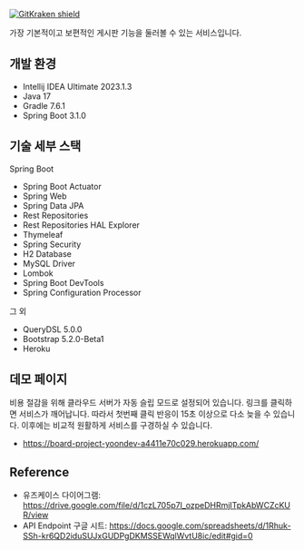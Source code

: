 [![GitKraken shield](https://img.shields.io/badge/GitKraken-Legendary%20Git%20Tools-teal?style=plastic&logo=gitkraken)](http://gitkraken.link/uno)

가장 기본적이고 보편적인 게시판 기능을 둘러볼 수 있는 서비스입니다. 

## 개발 환경

* Intellij IDEA Ultimate 2023.1.3 
* Java 17
* Gradle 7.6.1
* Spring Boot 3.1.0

## 기술 세부 스택

Spring Boot

* Spring Boot Actuator
* Spring Web
* Spring Data JPA
* Rest Repositories
* Rest Repositories HAL Explorer
* Thymeleaf
* Spring Security
* H2 Database
* MySQL Driver
* Lombok
* Spring Boot DevTools
* Spring Configuration Processor

그 외

* QueryDSL 5.0.0
* Bootstrap 5.2.0-Beta1
* Heroku

## 데모 페이지 

비용 절감을 위해 클라우드 서버가 자동 슬립 모드로 설정되어 있습니다. 링크를 클릭하면 서비스가 깨어납니다. 따라서 첫번째 클릭 반응이 15초 이상으로 다소 늦을 수 있습니다.
이후에는 비교적 원활하게 서비스를 구경하실 수 있습니다.

* https://board-project-yoondev-a4411e70c029.herokuapp.com/

## Reference

* 유즈케이스 다이어그램: https://drive.google.com/file/d/1czL705p7l_ozpeDHRmjITpkAbWCZcKUR/view
* API Endpoint 구글 시트: https://docs.google.com/spreadsheets/d/1Rhuk-SSh-kr6QD2iduSUJxGUDPgDKMSSEWqlWvtU8ic/edit#gid=0
